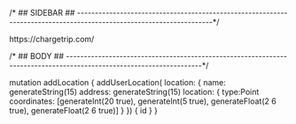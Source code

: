 /* ## SIDEBAR ## --------------------------------------------------------------------------------------------------------------------*/

<Sidebar>
<Logo>https://chargetrip.com/</Logo>
<Line>
</Sidebar>


/* ## BODY ## --------------------------------------------------------------------------------------------------------------------*/
<Body>

<Full>

<Example>
mutation addLocation {
addUserLocation(
location: {
name: generateString(15)
address: generateString(15)
location: {
type:Point
coordinates: [generateInt(20 true), generateInt(5 true), generateFloat(2 6 true), generateFloat(2 6 true)]
}
}) {
id
}
}
</Example>

</Full>

</Body>
